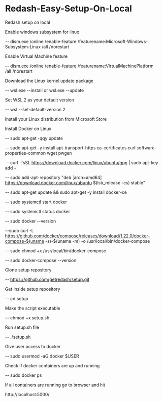 # Redash-Easy-Setup-On-Local
Redash setup on local

Enable windows subsystem for linux

-- dism.exe /online /enable-feature /featurename:Microsoft-Windows-Subsystem-Linux /all /norestart

Enable Virtual Machine feature

-- dism.exe /online /enable-feature /featurename:VirtualMachinePlatform /all /norestart

Download the Linux kernel update package

-- wsl.exe --install or wsl.exe --update

Set WSL 2 as your default version

-- wsl --set-default-version 2

Install your Linux distribution from Microsoft Store

Install Docker on Linux 

-- sudo apt-get -qqy update

-- sudo apt-get -y install apt-transport-https ca-certificates curl software-properties-common wget pwgen

-- curl -fsSL https://download.docker.com/linux/ubuntu/gpg | sudo apt-key add -

-- sudo add-apt-repository "deb [arch=amd64] https://download.docker.com/linux/ubuntu $(lsb_release -cs) stable"

-- sudo apt-get update && sudo apt-get -y install docker-ce

-- sudo systemctl start docker

-- sudo systemctl status docker

-- sudo docker --version

--sudo curl -L https://github.com/docker/compose/releases/download/1.22.0/docker-compose-$(uname -s)-$(uname -m) -o /usr/local/bin/docker-compose

-- sudo chmod +x /usr/local/bin/docker-compose

-- sudo docker-compose --version

Clone setup repository

-- https://github.com/getredash/setup.git

Get inside setup repository

-- cd setup

Make the script executable

-- chmod +x setup.sh

Run setup.sh file

-- ./setup.sh

Give user access to docker

-- sudo usermod -aG docker $USER

Check if docker containers are up and running

-- sudo docker ps


If all containers are running go to browser and hit

http://localhost:5000/


